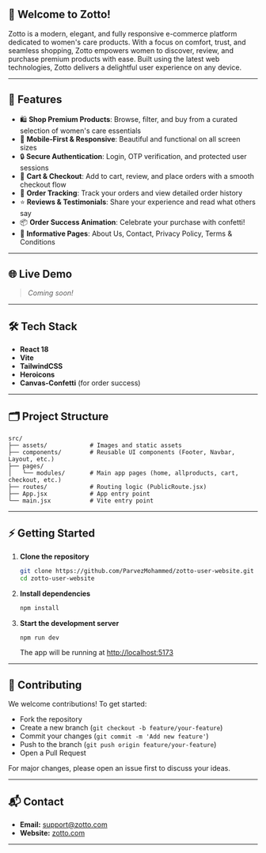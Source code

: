## 🌸 Welcome to Zotto!

Zotto is a modern, elegant, and fully responsive e-commerce platform dedicated to women's care products. With a focus on comfort, trust, and seamless shopping, Zotto empowers women to discover, review, and purchase premium products with ease. Built using the latest web technologies, Zotto delivers a delightful user experience on any device.

---

## 🚀 Features

- 🛍️ **Shop Premium Products**: Browse, filter, and buy from a curated selection of women's care essentials
- 📱 **Mobile-First & Responsive**: Beautiful and functional on all screen sizes
- 🔒 **Secure Authentication**: Login, OTP verification, and protected user sessions
- 🛒 **Cart & Checkout**: Add to cart, review, and place orders with a smooth checkout flow
- 🚚 **Order Tracking**: Track your orders and view detailed order history
- ⭐ **Reviews & Testimonials**: Share your experience and read what others say
- 📦 **Order Success Animation**: Celebrate your purchase with confetti!
- 📄 **Informative Pages**: About Us, Contact, Privacy Policy, Terms & Conditions

---

## 🌐 Live Demo

> _Coming soon!_

---

## 🛠️ Tech Stack

- **React 18**
- **Vite**
- **TailwindCSS**
- **Heroicons**
- **Canvas-Confetti** (for order success)

---

## 🗂️ Project Structure

```
src/
├── assets/            # Images and static assets
├── components/        # Reusable UI components (Footer, Navbar, Layout, etc.)
├── pages/
│   └── modules/       # Main app pages (home, allproducts, cart, checkout, etc.)
├── routes/            # Routing logic (PublicRoute.jsx)
├── App.jsx            # App entry point
└── main.jsx           # Vite entry point
```

---

## ⚡ Getting Started

1. **Clone the repository**
   ```bash
   git clone https://github.com/ParvezMohammed/zotto-user-website.git
   cd zotto-user-website
   ```
2. **Install dependencies**
   ```bash
   npm install
   ```
3. **Start the development server**
   ```bash
   npm run dev
   ```
   The app will be running at [http://localhost:5173](http://localhost:5173)

---

## 🤝 Contributing

We welcome contributions! To get started:
- Fork the repository
- Create a new branch (`git checkout -b feature/your-feature`)
- Commit your changes (`git commit -m 'Add new feature'`)
- Push to the branch (`git push origin feature/your-feature`)
- Open a Pull Request

For major changes, please open an issue first to discuss your ideas.

---

## 📬 Contact

- **Email:** support@zotto.com
- **Website:** [zotto.com](https://zotto.com)

---
